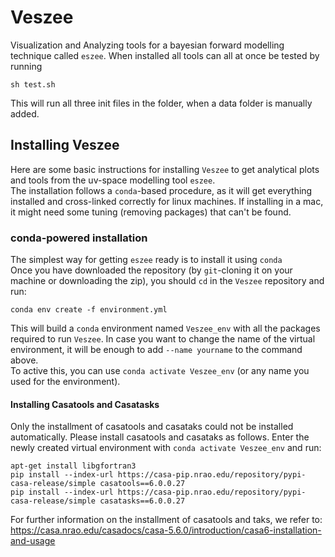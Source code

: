 # Veszee
Visualization and Analyzing tools for a bayesian forward modelling technique called `eszee`. When installed all tools can all at once be tested by running 

    sh test.sh
    
This will run all three init files in the folder, when a data folder is manually added. 

## Installing Veszee
Here are some basic instructions for installing `Veszee` to get analytical plots and tools from the uv-space modelling tool `eszee`. <br>
The installation follows a `conda`-based procedure, as it will get everything installed and cross-linked correctly for linux machines. If installing in a mac, it might need some tuning (removing packages) that can't be found.

### conda-powered installation
The simplest way for getting `eszee` ready is to install it using `conda` <br>
Once you have downloaded the repository (by `git`-cloning it on your machine or downloading the zip), you should `cd` in the `Veszee` repository and run:

    conda env create -f environment.yml

This will build a `conda` environment named `Veszee_env` with all the packages required to run `Veszee`. In case you want to change the name of the virtual environment, it will be enough to add `--name yourname` to the command above.<br>
To active this, you can use `conda activate Veszee_env` (or any name you used for the environment).

#### Installing Casatools and Casatasks
Only the installment of casatools and casataks could not be installed automatically. Please install casatools and casataks as follows. Enter the newly created virtual environment with `conda activate Veszee_env` and run:

    apt-get install libgfortran3
    pip install --index-url https://casa-pip.nrao.edu/repository/pypi-casa-release/simple casatools==6.0.0.27
    pip install --index-url https://casa-pip.nrao.edu/repository/pypi-casa-release/simple casatasks==6.0.0.27
    
For further information on the installment of casatools and taks, we refer to: https://casa.nrao.edu/casadocs/casa-5.6.0/introduction/casa6-installation-and-usage

